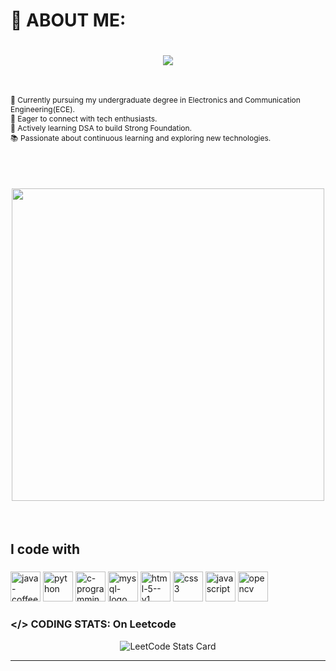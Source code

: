 # 💫 ABOUT ME:
<h1 align="center">
<picture>
  <source media="(prefers-color-scheme: dark)" 
          srcset="https://readme-typing-svg.herokuapp.com?font=Kanit&weight=500&size=35&duration=3000&pause=1000&color=FFFFFF&background=00000000&center=true&vCenter=true&random=false&width=500&height=70&lines=Hello+!+%F0%9F%91%8B;I'm+Santhosh+%F0%9F%98%8A;Tech+Enthusiast+%F0%9F%91%A8%E2%80%8D%F0%9F%92%BB;Aspiring+Software+Engineer+%F0%9F%8C%90">
  <source media="(prefers-color-scheme: light)" 
          srcset="https://readme-typing-svg.herokuapp.com?font=Kanit&weight=500&size=35&duration=3000&pause=1000&color=000000&background=00000000&center=true&vCenter=true&random=false&width=500&height=70&lines=Hello+!+%F0%9F%91%8B;I'm+Santhosh+%F0%9F%98%8A;Tech+Enthusiast+%F0%9F%91%A8%E2%80%8D%F0%9F%92%BB;Aspiring+Software+Engineer+%F0%9F%8C%90">
  <img src="https://readme-typing-svg.herokuapp.com?font=Kanit&weight=500&size=35&duration=3000&pause=1000&color=5C5C5C&background=00000000&center=true&vCenter=true&random=false&width=500&height=70&lines=Hello+!+%F0%9F%91%8B;I'm+Santhosh+%F0%9F%98%8A;Tech+Enthusiast+%F0%9F%91%A8%E2%80%8D%F0%9F%92%BB;Aspiring+Software+Engineer+%F0%9F%8C%90">
</picture>

</h1>
<br>
<p align="left" style="font-size: 12px;">
    🔭 Currently pursuing my undergraduate degree in Electronics and Communication Engineering(ECE).<br>
    👯 Eager to connect with tech enthusiasts.<br>
    🌱 Actively learning DSA to build Strong Foundation.<br>
    📚 Passionate about continuous learning and exploring new technologies.<br>
</p>
<br>
<h1 align="center">
    <img src="https://user-images.githubusercontent.com/74038190/225813708-98b745f2-7d22-48cf-9150-083f1b00d6c9.gif" width="500">
</h1>
<br>

<h2 align="left">I code with</h2>

###

<div align="left">
  <img width="48" height="48" src="https://img.icons8.com/color/48/java-coffee-cup-logo--v1.png" alt="java-coffee-cup-logo--v1"/>
  <img width="48" height="48" src="https://img.icons8.com/fluency/48/python.png" alt="python"/>
  <img width="48" height="48" src="https://img.icons8.com/color/48/c-programming.png" alt="c-programming"/>
  <img width="48" height="48" src="https://img.icons8.com/color/48/mysql-logo.png" alt="mysql-logo"/>
  <img width="48" height="48" src="https://img.icons8.com/color/48/html-5--v1.png" alt="html-5--v1"/>
  <img width="48" height="48" src="https://img.icons8.com/color/48/css3.png" alt="css3"/>
  <img width="48" height="48" src="https://img.icons8.com/fluency/48/javascript.png" alt="javascript"/>
  <img width="48" height="48" src="https://img.icons8.com/fluency/48/opencv.png" alt="opencv"/>
  
</div>

###

### </> CODING STATS: On Leetcode
<div align=center>
<picture>
  <source media="(prefers-color-scheme: dark)" 
          srcset="https://leetcard.jacoblin.cool/santhoshperiyasamy?theme=dark&font=Castoro&ext=contest">
  <source media="(prefers-color-scheme: light)" 
          srcset="https://leetcard.jacoblin.cool/santhoshperiyasamy?theme=light&font=Castoro&ext=contest">
  <img src="https://leetcard.jacoblin.cool/santhoshperiyasamy?theme=light&font=Castoro&ext=contest" 
       alt="LeetCode Stats Card">
</picture>

</div>
<hr>
